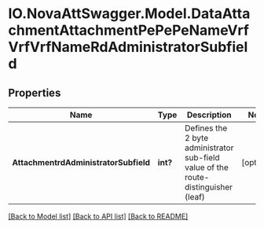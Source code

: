 # IO.NovaAttSwagger.Model.DataAttachmentAttachmentPePePeNameVrfVrfVrfNameRdAdministratorSubfield
## Properties

Name | Type | Description | Notes
------------ | ------------- | ------------- | -------------
**AttachmentrdAdministratorSubfield** | **int?** | Defines the 2 byte administrator sub-field value of the route-distinguisher (leaf) | [optional] 

[[Back to Model list]](../README.md#documentation-for-models) [[Back to API list]](../README.md#documentation-for-api-endpoints) [[Back to README]](../README.md)


